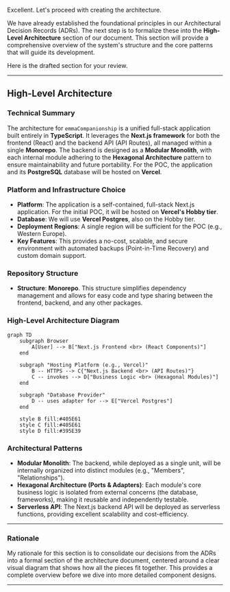 Excellent. Let's proceed with creating the architecture.

We have already established the foundational principles in our Architectural Decision Records (ADRs). The next step is to formalize these into the **High-Level Architecture** section of our document. This section will provide a comprehensive overview of the system's structure and the core patterns that will guide its development.

Here is the drafted section for your review.

-----

## High-Level Architecture

### Technical Summary

The architecture for `emmaCompanionship` is a unified full-stack application built entirely in **TypeScript**. It leverages the **Next.js framework** for both the frontend (React) and the backend API (API Routes), all managed within a single **Monorepo**. The backend is designed as a **Modular Monolith**, with each internal module adhering to the **Hexagonal Architecture** pattern to ensure maintainability and future portability. For the POC, the application and its **PostgreSQL** database will be hosted on **Vercel**.

### Platform and Infrastructure Choice

  * **Platform**: The application is a self-contained, full-stack Next.js application. For the initial POC, it will be hosted on **Vercel's Hobby tier**.
  * **Database**: We will use **Vercel Postgres**, also on the Hobby tier.
  * **Deployment Regions**: A single region will be sufficient for the POC (e.g., Western Europe). 
  * **Key Features**: This provides a no-cost, scalable, and secure environment with automated backups (Point-in-Time Recovery) and custom domain support.

### Repository Structure

  * **Structure**: **Monorepo**. This structure simplifies dependency management and allows for easy code and type sharing between the frontend, backend, and any other packages.

### High-Level Architecture Diagram

```mermaid
graph TD
    subgraph Browser
        A[User] --> B["Next.js Frontend <br> (React Components)"]
    end

    subgraph "Hosting Platform (e.g., Vercel)"
        B -- HTTPS --> C{"Next.js Backend <br> (API Routes)"}
        C -- invokes --> D["Business Logic <br> (Hexagonal Modules)"]
    end

    subgraph "Database Provider"
        D -- uses adapter for --> E["Vercel Postgres"]
    end

    style B fill:#405E61
    style C fill:#405E61
    style D fill:#395E39
```

### Architectural Patterns

  * **Modular Monolith**: The backend, while deployed as a single unit, will be internally organized into distinct modules (e.g., "Members", "Relationships").
  * **Hexagonal Architecture (Ports & Adapters)**: Each module's core business logic is isolated from external concerns (the database, frameworks), making it reusable and independently testable.
  * **Serverless API**: The Next.js backend API will be deployed as serverless functions, providing excellent scalability and cost-efficiency.

-----

### Rationale

My rationale for this section is to consolidate our decisions from the ADRs into a formal section of the architecture document, centered around a clear visual diagram that shows how all the pieces fit together. This provides a complete overview before we dive into more detailed component designs.

-----
